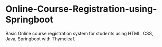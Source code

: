 # Online-Course-Registration-using-Springboot
Basic Online course registration system for students using HTML, CSS, Java, Springboot with Thymeleaf.
